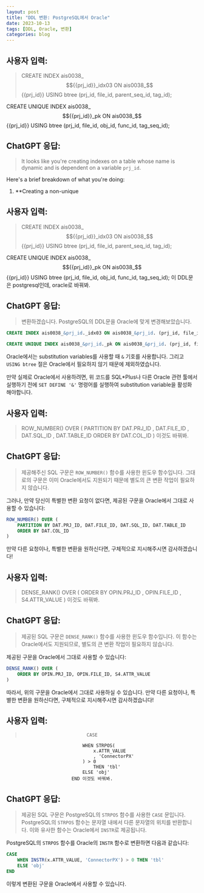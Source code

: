 ```yaml
---
layout: post
title: "DDL 변환: PostgreSQL에서 Oracle"
date: 2023-10-13
tags: [DDL, Oracle, 변환]
categories: blog
---
```


## 사용자 입력:
> CREATE INDEX ais0038_$${{prj_id}}_idx03 ON ais0038_$${{prj_id}} USING btree (prj_id, file_id, parent_seq_id, tag_id);

CREATE UNIQUE INDEX ais0038_$${{prj_id}}_pk ON ais0038_$${{prj_id}} USING btree (prj_id, file_id, obj_id, func_id, tag_seq_id);

## ChatGPT 응답:
> It looks like you're creating indexes on a table whose name is dynamic and is dependent on a variable `prj_id`. 

Here's a brief breakdown of what you're doing:

1. **Creating a non-unique

## 사용자 입력:
> CREATE INDEX ais0038_$${{prj_id}}_idx03 ON ais0038_$${{prj_id}} USING btree (prj_id, file_id, parent_seq_id, tag_id);

CREATE UNIQUE INDEX ais0038_$${{prj_id}}_pk ON ais0038_$${{prj_id}} USING btree (prj_id, file_id, obj_id, func_id, tag_seq_id);  이 DDL문은 postgresql인데, oracle로 바꿔봐.

## ChatGPT 응답:
> 변환하겠습니다. PostgreSQL의 DDL문을 Oracle에 맞게 변경해보았습니다.

```sql
CREATE INDEX ais0038_&prj_id._idx03 ON ais0038_&prj_id. (prj_id, file_id, parent_seq_id, tag_id);

CREATE UNIQUE INDEX ais0038_&prj_id._pk ON ais0038_&prj_id. (prj_id, file_id, obj_id, func_id, tag_seq_id);
```

Oracle에서는 substitution variables를 사용할 때 `&` 기호를 사용합니다. 그리고 `USING btree` 절은 Oracle에서 필요하지 않기 때문에 제외하였습니다. 

만약 실제로 Oracle에서 사용하려면, 위 코드를 SQL*Plus나 다른 Oracle 관련 툴에서 실행하기 전에 `SET DEFINE '&'` 명령어를 실행하여 substitution variable을 활성화 해야합니다.

## 사용자 입력:
> ROW_NUMBER() OVER (
                PARTITION BY DAT.PRJ_ID
                , DAT.FILE_ID
                , DAT.SQL_ID
                , DAT.TABLE_ID
            ORDER BY
                DAT.COL_ID
            ) 이것도 바꿔봐.

## ChatGPT 응답:
> 제공해주신 SQL 구문은 `ROW_NUMBER()` 함수를 사용한 윈도우 함수입니다. 그대로의 구문은 이미 Oracle에서도 지원되기 때문에 별도의 큰 변환 작업이 필요하지 않습니다.

그러나, 만약 당신이 특별한 변환 요청이 없다면, 제공된 구문을 Oracle에서 그대로 사용할 수 있습니다:

```sql
ROW_NUMBER() OVER (
    PARTITION BY DAT.PRJ_ID, DAT.FILE_ID, DAT.SQL_ID, DAT.TABLE_ID
    ORDER BY DAT.COL_ID
)
```

만약 다른 요청이나, 특별한 변환을 원하신다면, 구체적으로 지시해주시면 감사하겠습니다!

## 사용자 입력:
> DENSE_RANK() OVER (
                    ORDER BY
                        OPIN.PRJ_ID
                        , OPIN.FILE_ID
                        , S4.ATTR_VALUE
                    ) 이것도 바꿔봐.

## ChatGPT 응답:
> 제공된 SQL 구문은 `DENSE_RANK()` 함수를 사용한 윈도우 함수입니다. 이 함수는 Oracle에서도 지원되므로, 별도의 큰 변환 작업이 필요하지 않습니다.

제공된 구문을 Oracle에서 그대로 사용할 수 있습니다:

```sql
DENSE_RANK() OVER (
    ORDER BY OPIN.PRJ_ID, OPIN.FILE_ID, S4.ATTR_VALUE
)
```

따라서, 위의 구문을 Oracle에서 그대로 사용하실 수 있습니다. 만약 다른 요청이나, 특별한 변환을 원하신다면, 구체적으로 지시해주시면 감사하겠습니다!

## 사용자 입력:
>                             CASE
                                WHEN STRPOS(
                                    x.ATTR_VALUE
                                    , 'ConnectorPX'
                                ) > 0
                                    THEN 'tbl'
                                ELSE 'obj'
                            END 이것도 바꿔봐.

## ChatGPT 응답:
> 제공된 SQL 구문은 PostgreSQL의 `STRPOS` 함수를 사용한 `CASE` 문입니다. PostgreSQL의 `STRPOS` 함수는 문자열 내에서 다른 문자열의 위치를 반환합니다. 이와 유사한 함수는 Oracle에서 `INSTR`로 제공됩니다.

PostgreSQL의 `STRPOS` 함수를 Oracle의 `INSTR` 함수로 변환하면 다음과 같습니다:

```sql
CASE
    WHEN INSTR(x.ATTR_VALUE, 'ConnectorPX') > 0 THEN 'tbl'
    ELSE 'obj'
END
```

이렇게 변환된 구문을 Oracle에서 사용할 수 있습니다.


